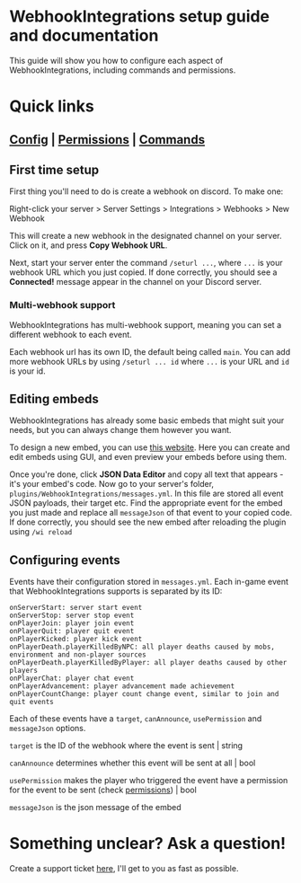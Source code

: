 # WebhookIntegrations setup guide and documentation
This guide will show you how to configure each aspect of WebhookIntegrations, including commands and permissions.

# Quick links
## [Config](configuration.md) | [Permissions](permissions.md) | [Commands](commands.md)

## First time setup
First thing you'll need to do is create a webhook on discord. To make one: 

Right-click your server > Server Settings > Integrations > Webhooks > New Webhook

This will create a new webhook in the designated channel on your server. Click on it, and press **Copy Webhook URL**.

Next, start your server enter the command `/seturl ...`, where `...` is your webhook URL which you just copied.
If done correctly, you should see a **Connected!** message appear in the channel on your Discord server.

### Multi-webhook support
WebhookIntegrations has multi-webhook support, meaning you can set a different webhook to each event. 

Each webhook url has its own ID, the default being called `main`. You can add more webhook URLs by using `/seturl ... id` where `...` is your URL and `id` is your id.

## Editing embeds
WebhookIntegrations has already some basic embeds that might suit your needs, but you can always change them however you want.

To design a new embed, you can use [this website](https://discohook.org/). Here you can create and edit embeds using GUI, and even preview your embeds before using them.

Once you're done, click **JSON Data Editor** and copy all text that appears - it's your embed's code. Now go to your server's folder, `plugins/WebhookIntegrations/messages.yml`. In this file are stored all event JSON payloads, their target etc.
Find the appropriate event for the embed you just made and replace all `messageJson` of that event to your copied code. If done correctly, you should see the new embed after reloading the plugin using `/wi reload`

## Configuring events
Events have their configuration stored in `messages.yml`. Each
in-game event that WebhookIntegrations supports is separated by its
ID:

```
onServerStart: server start event
onServerStop: server stop event
onPlayerJoin: player join event
onPlayerQuit: player quit event
onPlayerKicked: player kick event
onPlayerDeath.playerKilledByNPC: all player deaths caused by mobs, environment and non-player sources
onPlayerDeath.playerKilledByPlayer: all player deaths caused by other players
onPlayerChat: player chat event
onPlayerAdvancement: player advancement made achievement
onPlayerCountChange: player count change event, similar to join and quit events
```

Each of these events have a `target`, `canAnnounce`, `usePermission` and `messageJson` options.

`target` is the ID of the webhook where the event is sent | string

`canAnnounce` determines whether this event will be sent at all | bool

`usePermission` makes the player who triggered the event have a permission for the event to be sent (check [permissions](permissions.md)) | bool

`messageJson` is the json message of the embed

# Something unclear? Ask a question!
Create a support ticket [here](https://github.com/rudynakodach/WebhookIntegrations/issues/new?template=support.md), I'll get to you as fast as possible.